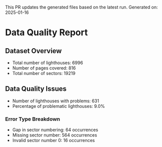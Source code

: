 This PR updates the generated files based on the latest run.
Generated on: 2025-01-16

# Data Quality Report

## Dataset Overview
- Total number of lighthouses: 6996
- Number of pages covered: 816
- Total number of sectors: 19219

## Data Quality Issues
- Number of lighthouses with problems: 631
- Percentage of problematic lighthouses: 9.0%

### Error Type Breakdown
- Gap in sector numbering: 64 occurrences
- Missing sector number: 564 occurrences
- Invalid sector number 0: 16 occurrences

